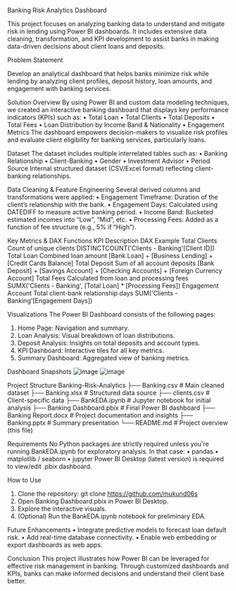 Banking Risk Analytics Dashboard

This project focuses on analyzing banking data to understand and mitigate risk in lending using Power BI dashboards. It includes extensive data cleaning, transformation, and KPI development to assist banks in making data-driven decisions about client loans and deposits.

Problem Statement

Develop an analytical dashboard that helps banks minimize risk while lending by analyzing client profiles, deposit history, loan amounts, and engagement with banking services.

Solution Overview
By using Power BI and custom data modeling techniques, we created an interactive banking dashboard that displays key performance indicators (KPIs) such as:
•	Total Loan
•	Total Clients
•	Total Deposits
•	Total Fees
•	Loan Distribution by Income Band & Nationality
•	Engagement Metrics
The dashboard empowers decision-makers to visualize risk profiles and evaluate client eligibility for banking services, particularly loans.

Dataset
The dataset includes multiple interrelated tables such as:
•	Banking Relationship
•	Client-Banking
•	Gender
•	Investment Advisor
•	Period
Source
Internal structured dataset (CSV/Excel format) reflecting client-banking relationships.

Data Cleaning & Feature Engineering
Several derived columns and transformations were applied:
•	Engagement Timeframe: Duration of the client’s relationship with the bank.
•	Engagement Days: Calculated using DATEDIFF to measure active banking period.
•	Income Band: Bucketed estimated incomes into “Low”, “Mid”, etc.
•	Processing Fees: Added as a function of fee structure (e.g., 5% if “High”).

Key Metrics & DAX Functions
KPI	Description	DAX Example
Total Clients	Count of unique clients	DISTINCTCOUNT('Clients - Banking'[Client ID])
Total Loan	Combined loan amount	[Bank Loan] + [Business Lending] + [Credit Cards Balance]
Total Deposit	Sum of all account deposits	[Bank Deposit] + [Savings Account] + [Checking Accounts] + [Foreign Currency Account]
Total Fees	Calculated from loan and processing fees	SUMX('Clients - Banking', [Total Loan] * [Processing Fees])
Engagement Account	Total client-bank relationship days	SUM('Clients - Banking'[Engagement Days])

Visualizations
The Power BI Dashboard consists of the following pages:
1.	Home Page: Navigation and summary.
2.	Loan Analysis: Visual breakdown of loan distributions.
3.	Deposit Analysis: Insights on total deposits and account types.
4.	KPI Dashboard: Interactive tiles for all key metrics.
5.	Summary Dashboard: Aggregated view of banking metrics.

Dashboard Snapshots
![image](https://github.com/user-attachments/assets/796e41d5-f117-4ef0-93c8-15f441645304)
![image](https://github.com/user-attachments/assets/d8d46aca-050f-4508-a49e-4cc3975fced8)

Project Structure
Banking-Risk-Analytics
├── Banking.csv               # Main cleaned dataset
├── Banking.xlsx              # Structured data source
├── clients.csv               # Client-specific data
├── BankEDA.ipynb            # Jupyter notebook for initial analysis
├── Banking Dashboard.pbix    # Final Power BI dashboard
├── Banking Report.docx       # Project documentation and insights
├── Banking.pptx              # Summary presentation
└── README.md                 # Project overview (this file)

Requirements
No Python packages are strictly required unless you're running BankEDA.ipynb for exploratory analysis. In that case:
•	pandas
•	matplotlib / seaborn
•	jupyter
Power BI Desktop (latest version) is required to view/edit .pbix dashboard.

How to Use
1.	Clone the repository:
git clone https://github.com/mukund06s
2.	Open Banking Dashboard.pbix in Power BI Desktop.
3.	Explore the interactive visuals.
4.	(Optional) Run the BankEDA.ipynb notebook for preliminary EDA.

Future Enhancements
•	Integrate predictive models to forecast loan default risk.
•	Add real-time database connectivity.
•	Enable web embedding or export dashboards as web apps.

Conclusion
This project illustrates how Power BI can be leveraged for effective risk management in banking. Through customized dashboards and KPIs, banks can make informed decisions and understand their client base better.

